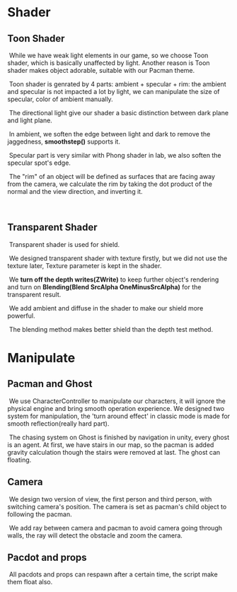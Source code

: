 # Shader

## Toon Shader

​	While we have weak light elements in our game, so we choose Toon shader, which is basically unaffected by light. Another reason is Toon shader makes object adorable,  suitable with our Pacman theme.

​	Toon shader is genrated by 4 parts: ambient + specular + rim: the ambient and specular is not impacted a lot by light, we can manipulate the size of specular, color of ambient manually. 

​	The directional light give our shader a basic distinction between dark plane and light plane.

​	In ambient, we soften the edge between light and dark to remove the jaggedness, **smoothstep()** supports it. 

​	Specular part is very similar with Phong shader in lab, we also soften the specular spot's edge.

​	The "rim" of an object will be defined as surfaces that are facing away from the camera, we calculate the rim by taking the dot product of the normal and the view direction, and inverting it. 

​	

## Transparent Shader

​	Transparent shader is used for shield.

​	We designed transparent shader with texture firstly, but we did not use the texture later, Texture parameter is kept in the shader.

​	We **turn off the depth writes(ZWrite)** to keep further object's rendering and turn on **Blending(Blend SrcAlpha OneMinusSrcAlpha)** for the transparent result.

​	We add ambient and diffuse in the shader to make our shield more powerful. 

​	The blending method makes better shield  than the depth test method.



# Manipulate

## Pacman and Ghost

​	We use CharacterController to manipulate our characters, it will ignore the physical engine and bring smooth operation experience. We designed two system for manipulation, the 'turn around effect' in classic mode is made for smooth reflection(really hard part). 

​	The chasing system on Ghost is finished by navigation in unity, every ghost is an agent.  At first, we have stairs in our map, so the pacman is added gravity calculation though the stairs were removed at last. The ghost can floating.

## Camera

​	We design two version of view, the first person and third person, with switching camera's position. The camera is set as pacman's child object to following the pacman. 

​	We add ray between camera and pacman to avoid camera going through walls, the ray will detect the obstacle and zoom the camera.

## Pacdot and props

​	All pacdots and props can respawn after a certain time, the script make them float also. 



### 





